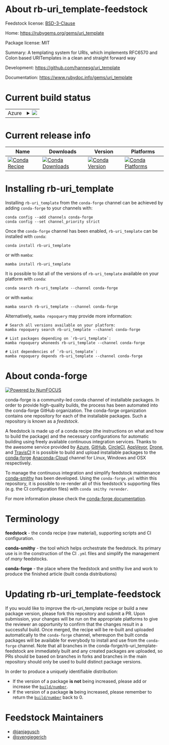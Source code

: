 About rb-uri_template-feedstock
===============================

Feedstock license: [BSD-3-Clause](https://github.com/conda-forge/rb-uri_template-feedstock/blob/main/LICENSE.txt)

Home: https://rubygems.org/gems/uri_template

Package license: MIT

Summary: A templating system for URIs, which implements RFC6570 and Colon based URITemplates in a clean and straight forward way

Development: https://github.com/hannesg/uri_template

Documentation: https://www.rubydoc.info/gems/uri_template

Current build status
====================


<table>
    
  <tr>
    <td>Azure</td>
    <td>
      <details>
        <summary>
          <a href="https://dev.azure.com/conda-forge/feedstock-builds/_build/latest?definitionId=18809&branchName=main">
            <img src="https://dev.azure.com/conda-forge/feedstock-builds/_apis/build/status/rb-uri_template-feedstock?branchName=main">
          </a>
        </summary>
        <table>
          <thead><tr><th>Variant</th><th>Status</th></tr></thead>
          <tbody><tr>
              <td>linux_64</td>
              <td>
                <a href="https://dev.azure.com/conda-forge/feedstock-builds/_build/latest?definitionId=18809&branchName=main">
                  <img src="https://dev.azure.com/conda-forge/feedstock-builds/_apis/build/status/rb-uri_template-feedstock?branchName=main&jobName=linux&configuration=linux%20linux_64_" alt="variant">
                </a>
              </td>
            </tr><tr>
              <td>osx_64</td>
              <td>
                <a href="https://dev.azure.com/conda-forge/feedstock-builds/_build/latest?definitionId=18809&branchName=main">
                  <img src="https://dev.azure.com/conda-forge/feedstock-builds/_apis/build/status/rb-uri_template-feedstock?branchName=main&jobName=osx&configuration=osx%20osx_64_" alt="variant">
                </a>
              </td>
            </tr>
          </tbody>
        </table>
      </details>
    </td>
  </tr>
</table>

Current release info
====================

| Name | Downloads | Version | Platforms |
| --- | --- | --- | --- |
| [![Conda Recipe](https://img.shields.io/badge/recipe-rb--uri_template-green.svg)](https://anaconda.org/conda-forge/rb-uri_template) | [![Conda Downloads](https://img.shields.io/conda/dn/conda-forge/rb-uri_template.svg)](https://anaconda.org/conda-forge/rb-uri_template) | [![Conda Version](https://img.shields.io/conda/vn/conda-forge/rb-uri_template.svg)](https://anaconda.org/conda-forge/rb-uri_template) | [![Conda Platforms](https://img.shields.io/conda/pn/conda-forge/rb-uri_template.svg)](https://anaconda.org/conda-forge/rb-uri_template) |

Installing rb-uri_template
==========================

Installing `rb-uri_template` from the `conda-forge` channel can be achieved by adding `conda-forge` to your channels with:

```
conda config --add channels conda-forge
conda config --set channel_priority strict
```

Once the `conda-forge` channel has been enabled, `rb-uri_template` can be installed with `conda`:

```
conda install rb-uri_template
```

or with `mamba`:

```
mamba install rb-uri_template
```

It is possible to list all of the versions of `rb-uri_template` available on your platform with `conda`:

```
conda search rb-uri_template --channel conda-forge
```

or with `mamba`:

```
mamba search rb-uri_template --channel conda-forge
```

Alternatively, `mamba repoquery` may provide more information:

```
# Search all versions available on your platform:
mamba repoquery search rb-uri_template --channel conda-forge

# List packages depending on `rb-uri_template`:
mamba repoquery whoneeds rb-uri_template --channel conda-forge

# List dependencies of `rb-uri_template`:
mamba repoquery depends rb-uri_template --channel conda-forge
```


About conda-forge
=================

[![Powered by
NumFOCUS](https://img.shields.io/badge/powered%20by-NumFOCUS-orange.svg?style=flat&colorA=E1523D&colorB=007D8A)](https://numfocus.org)

conda-forge is a community-led conda channel of installable packages.
In order to provide high-quality builds, the process has been automated into the
conda-forge GitHub organization. The conda-forge organization contains one repository
for each of the installable packages. Such a repository is known as a *feedstock*.

A feedstock is made up of a conda recipe (the instructions on what and how to build
the package) and the necessary configurations for automatic building using freely
available continuous integration services. Thanks to the awesome service provided by
[Azure](https://azure.microsoft.com/en-us/services/devops/), [GitHub](https://github.com/),
[CircleCI](https://circleci.com/), [AppVeyor](https://www.appveyor.com/),
[Drone](https://cloud.drone.io/welcome), and [TravisCI](https://travis-ci.com/)
it is possible to build and upload installable packages to the
[conda-forge](https://anaconda.org/conda-forge) [Anaconda-Cloud](https://anaconda.org/)
channel for Linux, Windows and OSX respectively.

To manage the continuous integration and simplify feedstock maintenance
[conda-smithy](https://github.com/conda-forge/conda-smithy) has been developed.
Using the ``conda-forge.yml`` within this repository, it is possible to re-render all of
this feedstock's supporting files (e.g. the CI configuration files) with ``conda smithy rerender``.

For more information please check the [conda-forge documentation](https://conda-forge.org/docs/).

Terminology
===========

**feedstock** - the conda recipe (raw material), supporting scripts and CI configuration.

**conda-smithy** - the tool which helps orchestrate the feedstock.
                   Its primary use is in the construction of the CI ``.yml`` files
                   and simplify the management of *many* feedstocks.

**conda-forge** - the place where the feedstock and smithy live and work to
                  produce the finished article (built conda distributions)


Updating rb-uri_template-feedstock
==================================

If you would like to improve the rb-uri_template recipe or build a new
package version, please fork this repository and submit a PR. Upon submission,
your changes will be run on the appropriate platforms to give the reviewer an
opportunity to confirm that the changes result in a successful build. Once
merged, the recipe will be re-built and uploaded automatically to the
`conda-forge` channel, whereupon the built conda packages will be available for
everybody to install and use from the `conda-forge` channel.
Note that all branches in the conda-forge/rb-uri_template-feedstock are
immediately built and any created packages are uploaded, so PRs should be based
on branches in forks and branches in the main repository should only be used to
build distinct package versions.

In order to produce a uniquely identifiable distribution:
 * If the version of a package **is not** being increased, please add or increase
   the [``build/number``](https://docs.conda.io/projects/conda-build/en/latest/resources/define-metadata.html#build-number-and-string).
 * If the version of a package **is** being increased, please remember to return
   the [``build/number``](https://docs.conda.io/projects/conda-build/en/latest/resources/define-metadata.html#build-number-and-string)
   back to 0.

Feedstock Maintainers
=====================

* [@janjagusch](https://github.com/janjagusch/)
* [@svengiegerich](https://github.com/svengiegerich/)

